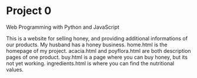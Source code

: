 # Project 0

Web Programming with Python and JavaScript

This is a website for selling honey, and providing additional informations of our products. My husband has a honey business. 
home.html is the homepage of my project. 
acacia.html and poyflora.html are both description pages of one product.
buy.html is a page where you can buy honey, but its not yet working. 
ingredients.html is where you can find the nutritional values. 
